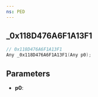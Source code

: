 ```yaml
---
ns: PED
---
```

## _0x118D476A6F1A13F1

```c
// 0x118D476A6F1A13F1
Any _0x118D476A6F1A13F1(Any p0);
```

## Parameters
* **p0**:
